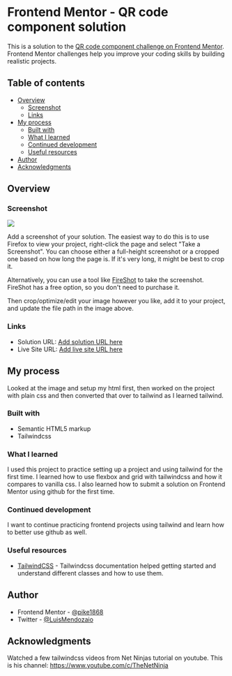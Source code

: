 # Frontend Mentor - QR code component solution

This is a solution to the [QR code component challenge on Frontend Mentor](https://www.frontendmentor.io/challenges/qr-code-component-iux_sIO_H). Frontend Mentor challenges help you improve your coding skills by building realistic projects. 

## Table of contents

- [Overview](#overview)
  - [Screenshot](#screenshot)
  - [Links](#links)
- [My process](#my-process)
  - [Built with](#built-with)
  - [What I learned](#what-i-learned)
  - [Continued development](#continued-development)
  - [Useful resources](#useful-resources)
- [Author](#author)
- [Acknowledgments](#acknowledgments)


## Overview

### Screenshot

![](./screenshot.png)

Add a screenshot of your solution. The easiest way to do this is to use Firefox to view your project, right-click the page and select "Take a Screenshot". You can choose either a full-height screenshot or a cropped one based on how long the page is. If it's very long, it might be best to crop it.

Alternatively, you can use a tool like [FireShot](https://getfireshot.com/) to take the screenshot. FireShot has a free option, so you don't need to purchase it. 

Then crop/optimize/edit your image however you like, add it to your project, and update the file path in the image above.


### Links

- Solution URL: [Add solution URL here](https://github.com/Pike1868/qr-code-component-main/blob/master/docs/index.html)
- Live Site URL: [Add live site URL here](https://pike1868.github.io/qr-code-component-main/)

## My process

Looked at the image and setup my html first, then worked on the project with plain css and then converted that over to tailwind as I learned tailwind.

### Built with

- Semantic HTML5 markup
- Tailwindcss


### What I learned

I used this project to practice setting up a project and using tailwind for the first time. I learned how to use flexbox and grid with tailwindcss and how it compares to vanilla css. I also learned how to submit a solution on Frontend Mentor using github for the first time.

### Continued development

I want to continue practicing frontend projects using tailwind and learn how to better use github as well.


### Useful resources

- [TailwindCSS](https://tailwindcss.com/) - Tailwindcss documentation helped getting started and understand different classes and how to use them.


## Author

- Frontend Mentor - [@pike1868](https://www.frontendmentor.io/profile/pike1868)
- Twitter - [@LuisMendozaio](https://twitter.com/LuisMendozaio)


## Acknowledgments

Watched a few tailwindcss videos from Net Ninjas tutorial on youtube. This is his channel: https://www.youtube.com/c/TheNetNinja 

